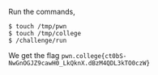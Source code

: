 Run the commands,
```
$ touch /tmp/pwn
$ touch /tmp/college
$ /challenge/run

```

We get the flag `pwn.college{ct0bS-NwGnOGJZ9cawH0_LkQknX.dBzM4QDL3kTO0czW}`